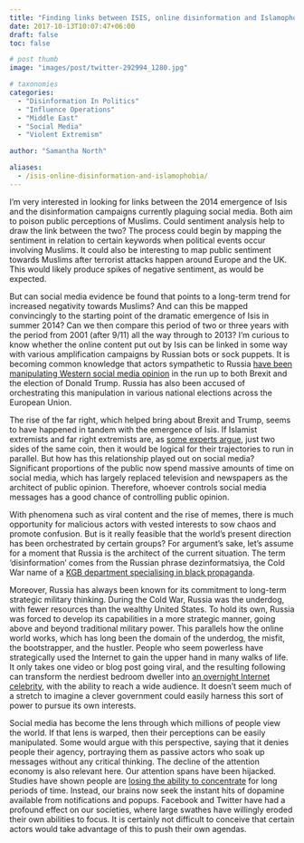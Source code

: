 ```yaml
---
title: "Finding links between ISIS, online disinformation and Islamophobia"
date: 2017-10-13T10:07:47+06:00
draft: false
toc: false

# post thumb
image: "images/post/twitter-292994_1280.jpg"

# taxonomies
categories:
  - "Disinformation In Politics"
  - "Influence Operations"
  - "Middle East"
  - "Social Media"
  - "Violent Extremism"

author: "Samantha North"

aliases:
  - /isis-online-disinformation-and-islamophobia/
---
```


I’m very interested in looking for links between the 2014 emergence of Isis and the disinformation campaigns currently plaguing social media. Both aim to poison public perceptions of Muslims. Could sentiment analysis help to draw the link between the two? The process could begin by mapping the sentiment in relation to certain keywords when political events occur involving Muslims. It could also be interesting to map public sentiment towards Muslims after terrorist attacks happen around Europe and the UK. This would likely produce spikes of negative sentiment, as would be expected.

But can social media evidence be found that points to a long-term trend for increased negativity towards Muslims? And can this be mapped convincingly to the starting point of the dramatic emergence of Isis in summer 2014? Can we then compare this period of two or three years with the period from 2001 (after 9/11) all the way through to 2013? I’m curious to know whether the online content put out by Isis can be linked in some way with various amplification campaigns by Russian bots or sock puppets. It is becoming common knowledge that actors sympathetic to Russia [have been manipulating Western social media opinion](https://www.thedailybeast.com/clint-watts-testimony-russias-info-war-on-the-us-started-in-2014) in the run up to both Brexit and the election of Donald Trump. Russia has also been accused of orchestrating this manipulation in various national elections across the European Union.

The rise of the far right, which helped bring about Brexit and Trump, seems to have happened in tandem with the emergence of Isis. If Islamist extremists and far right extremists are, as [some experts argue](http://tahirabbas.co.uk/index.php/islamophobia-as-the-cause-of-far-right-extremism/), just two sides of the same coin, then it would be logical for their trajectories to run in parallel. But how has this relationship played out on social media? Significant proportions of the public now spend massive amounts of time on social media, which has largely replaced television and newspapers as the architect of public opinion. Therefore, whoever controls social media messages has a good chance of controlling public opinion.

With phenomena such as viral content and the rise of memes, there is much opportunity for malicious actors with vested interests to sow chaos and promote confusion. But is it really feasible that the world’s present direction has been orchestrated by certain groups? For argument’s sake, let’s assume for a moment that Russia is the architect of the current situation. The term ‘disinformation’ comes from the Russian phrase dezinformatsiya, the Cold War name of a [KGB department specialising in black propaganda](https://www.ft.com/content/d8495c86-7b47-11e6-b837-eb4b4333ee43?mhq5j=e7).

Moreover, Russia has always been known for its commitment to long-term strategic military thinking. During the Cold War, Russia was the underdog, with fewer resources than the wealthy United States. To hold its own, Russia was forced to develop its capabilities in a more strategic manner, going above and beyond traditional military power. This parallels how the online world works, which has long been the domain of the underdog, the misfit, the bootstrapper, and the hustler. People who seem powerless have strategically used the Internet to gain the upper hand in many walks of life. It only takes one video or blog post going viral, and the resulting following can transform the nerdiest bedroom dweller into [an overnight Internet celebrity](http://variety.com/2014/digital/news/survey-youtube-stars-more-popular-than-mainstream-celebs-among-u-s-teens-1201275245/), with the ability to reach a wide audience. It doesn’t seem much of a stretch to imagine a clever government could easily harness this sort of power to pursue its own interests.

Social media has become the lens through which millions of people view the world. If that lens is warped, then their perceptions can be easily manipulated. Some would argue with this perspective, saying that it denies people their agency, portraying them as passive actors who soak up messages without any critical thinking. The decline of the attention economy is also relevant here. Our attention spans have been hijacked. Studies have shown people are [losing the ability to concentrate](https://www.wsj.com/articles/take-back-your-brain-from-social-media-1485968678) for long periods of time. Instead, our brains now seek the instant hits of dopamine available from notifications and popups. Facebook and Twitter have had a profound effect on our societies, where large swathes have willingly eroded their own abilities to focus. It is certainly not difficult to conceive that certain actors would take advantage of this to push their own agendas.